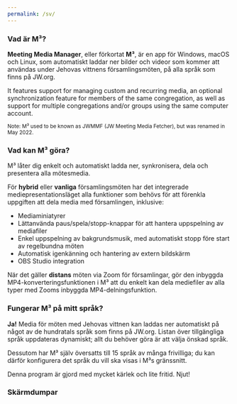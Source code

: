 ```yaml
---
permalink: /sv/
---
```

  
### Vad är M³?

**Meeting Media Manager**, eller förkortat **M³**, är en app för Windows, macOS och Linux, som automatiskt laddar ner bilder och videor som kommer att användas under Jehovas vittnens församlingsmöten, på alla språk som finns på JW.org.

It features support for managing custom and recurring media, an optional synchronization feature for members of the same congregation, as well as support for multiple congregations and/or groups using the same computer account.

<sup>Note: M³ used to be known as JWMMF (JW Meeting Media Fetcher), but was renamed in May 2022.</sup>

### Vad kan M³ göra?

M³ låter dig enkelt och automatiskt ladda ner, synkronisera, dela och presentera alla mötesmedia.

För **hybrid** eller **vanliga** församlingsmöten har det integrerade mediepresentationsläget alla funktioner som behövs för att förenkla uppgiften att dela media med församlingen, inklusive:

- Mediaminiatyrer
- Lättanvända paus/spela/stopp-knappar för att hantera uppspelning av mediafiler
- Enkel uppspelning av bakgrundsmusik, med automatiskt stopp före start av regelbundna möten
- Automatisk igenkänning och hantering av extern bildskärm
- OBS Studio integration

När det gäller **distans** möten via Zoom för församlingar, gör den inbyggda MP4-konverteringsfunktionen i M³ att du enkelt kan dela mediefiler av alla typer med Zooms inbyggda MP4-delningsfunktion.

### Fungerar M³ på mitt språk?

**Ja!** Media för möten med Jehovas vittnen kan laddas ner automatiskt på något av de hundratals språk som finns på JW.org. Listan över tillgängliga språk uppdateras dynamiskt; allt du behöver göra är att välja önskad språk.

Dessutom har M³ själv översatts till 15 språk av många frivilliga; du kan därför konfigurera det språk du vill ska visas i M³s gränssnitt.

Denna program är gjord med mycket kärlek och lite fritid. Njut!

### Skärmdumpar
